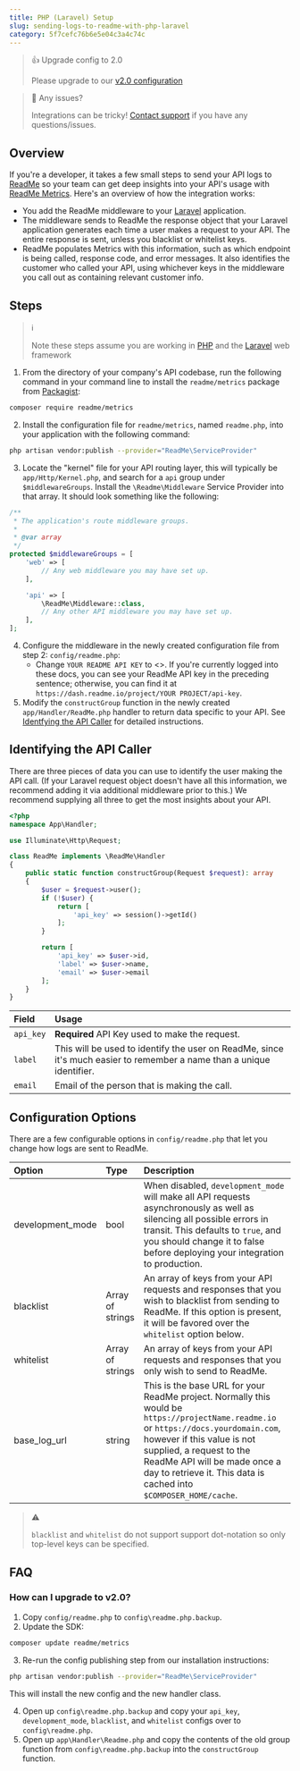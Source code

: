 ```yaml
---
title: PHP (Laravel) Setup
slug: sending-logs-to-readme-with-php-laravel
category: 5f7cefc76b6e5e04c3a4c74c
---
```


> 👍 Upgrade config to 2.0
>
> Please upgrade to our [v2.0 configuration](#section--how-can-i-upgrade-to-v2-0-)

> 🚧 Any issues?
>
> Integrations can be tricky! [Contact support](https://docs.readme.com/guides/docs/contact-support) if you have any questions/issues.

## Overview

If you're a developer, it takes a few small steps to send your API logs to [ReadMe](http://readme.com/) so your team can get deep insights into your API's usage with [ReadMe Metrics](https://readme.com/metrics). Here's an overview of how the integration works:

<!-- TODO: we should rename these options! -->
<!-- alex ignore blacklist whitelist -->

- You add the ReadMe middleware to your [Laravel](https://laravel.com/) application.
- The middleware sends to ReadMe the response object that your Laravel application generates each time a user makes a request to your API. The entire response is sent, unless you blacklist or whitelist keys.
- ReadMe populates Metrics with this information, such as which endpoint is being called, response code, and error messages. It also identifies the customer who called your API, using whichever keys in the middleware you call out as containing relevant customer info.

## Steps

> ℹ️
>
> Note these steps assume you are working in [PHP](https://www.php.net/) and the [Laravel](https://laravel.com/) web framework

1. From the directory of your company's API codebase, run the following command in your command line to install the `readme/metrics` package from [Packagist](https://packagist.org/packages/readme/metrics):

```bash
composer require readme/metrics
```

2. Install the configuration file for `readme/metrics`, named `readme.php`, into your application with the following command:

```bash
php artisan vendor:publish --provider="ReadMe\ServiceProvider"
```

3. Locate the "kernel" file for your API routing layer, this will typically be `app/Http/Kernel.php`, and search for a `api` group under `$middlewareGroups`. Install the `\Readme\Middleware` Service Provider into that array. It should look something like the following:

```php app/Http/Kernel.php
/**
 * The application's route middleware groups.
 *
 * @var array
 */
protected $middlewareGroups = [
    'web' => [
        // Any web middleware you may have set up.
    ],

    'api' => [
        \ReadMe\Middleware::class,
        // Any other API middleware you may have set up.
    ],
];
```

4. Configure the middleware in the newly created configuration file from step 2: `config/readme.php`:
   - Change `YOUR README API KEY` to <<user>>. If you're currently logged into these docs, you can see your ReadMe API key in the preceding sentence; otherwise, you can find it at `https://dash.readme.io/project/YOUR PROJECT/api-key`.
5. Modify the `constructGroup` function in the newly created `app/Handler/ReadMe.php` handler to return data specific to your API. See [Identfying the API Caller](#section-identifying-the-api-caller) for detailed instructions.

## Identifying the API Caller

There are three pieces of data you can use to identify the user making the API call. (If your Laravel request object doesn't have all this information, we recommend adding it via additional middleware prior to this.) We recommend supplying all three to get the most insights about your API.

```php app/Handler/Readme.php
<?php
namespace App\Handler;

use Illuminate\Http\Request;

class ReadMe implements \ReadMe\Handler
{
    public static function constructGroup(Request $request): array
    {
        $user = $request->user();
        if (!$user) {
            return [
                'api_key' => session()->getId()
            ];
        }

        return [
            'api_key' => $user->id,
            'label' => $user->name,
            'email' => $user->email
        ];
    }
}
```

<!--
Prettier's table formatting is cursed, hence this ignore block.
-->
<!-- prettier-ignore-start -->
| Field | Usage |
| :--- | :--- |
| `api_key` | **Required** API Key used to make the request.
| `label` | This will be used to identify the user on ReadMe, since it's much easier to remember a name than a unique identifier.
| `email` | Email of the person that is making the call.
<!-- prettier-ignore-end -->

## Configuration Options

There are a few configurable options in `config/readme.php` that let you change how logs are sent to ReadMe.

<!--
Prettier's table formatting is cursed, hence this ignore block.
-->
<!-- prettier-ignore-start -->
| Option | Type | Description |
| :--- | :--- | :--- |
| development_mode | bool | When disabled, `development_mode` will make all API requests asynchronously as well as silencing all possible errors in transit. This defaults to `true`, and you should change it to false before deploying your integration to production. |
| blacklist | Array of strings | An array of keys from your API requests and responses that you wish to blacklist from sending to ReadMe. If this option is present, it will be favored over the `whitelist` option below. |
| whitelist | Array of strings | An array of keys from your API requests and responses that you only wish to send to ReadMe. |
| base_log_url | string | This is the base URL for your ReadMe project. Normally this would be `https://projectName.readme.io` or `https://docs.yourdomain.com`, however if this value is not supplied, a request to the ReadMe API will be made once a day to retrieve it. This data is cached into `$COMPOSER_HOME/cache`. |
<!-- prettier-ignore-end -->

> ⚠️
>
> `blacklist` and `whitelist` do not support support dot-notation so only top-level keys can be specified.

## FAQ

### How can I upgrade to v2.0?

1. Copy `config/readme.php` to `config\readme.php.backup`.
2. Update the SDK:

```bash
composer update readme/metrics
```

3. Re-run the config publishing step from our installation instructions:

```bash
php artisan vendor:publish --provider="ReadMe\ServiceProvider"
```

This will install the new config and the new handler class.

4. Open up `config\readme.php.backup` and copy your `api_key`, `development_mode`, `blacklist`, and `whitelist` configs over to `config\readme.php`.
5. Open up `app\Handler\Readme.php` and copy the contents of the old group function from `config\readme.php.backup` into the `constructGroup` function.
